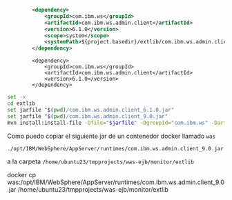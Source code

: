 ```xml
		<dependency>
			<groupId>com.ibm.ws</groupId>
			<artifactId>com.ibm.ws.admin.client</artifactId>
			<version>6.1.0</version>
			<scope>system</scope>
			<systemPath>${project.basedir}/extlib/com.ibm.ws.admin.client_6.1.0.jar</systemPath>
		</dependency>
```

```agsl
		<dependency>
			<groupId>com.ibm.ws</groupId>
			<artifactId>com.ibm.ws.admin.client</artifactId>
			<version>6.1.0</version>
		</dependency>
```

```bash
set -x
cd extlib
set jarfile "$(pwd)/com.ibm.ws.admin.client_6.1.0.jar"
set jarfile "$(pwd)/com.ibm.ws.admin.client_9.0.jar"
mvn install:install-file -Dfile="$jarfile" -DgroupId="com.ibm.ws" -DartifactId="com.ibm.ws.admin.client" -Dversion="9.0.0" -Dpackaging=jar
```


Como puedo copiar el siguiente jar de un contenedor docker llamado `was`

```bash
./opt/IBM/WebSphere/AppServer/runtimes/com.ibm.ws.admin.client_9.0.jar
```
a la carpeta `/home/ubuntu23/tmpprojects/was-ejb/monitor/extlib`


docker cp was:/opt/IBM/WebSphere/AppServer/runtimes/com.ibm.ws.admin.client_9.0.jar /home/ubuntu23/tmpprojects/was-ejb/monitor/extlib
